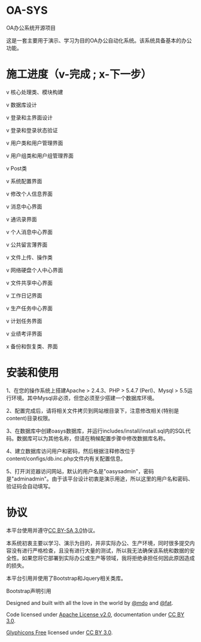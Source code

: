 OA-SYS
======

<p>OA办公系统开源项目</p>

<p>这是一套主要用于演示、学习为目的OA办公自动化系统。该系统具备基本的办公功能。</p>

施工进度（v-完成 ; x-下一步）
======
v 核心处理类、模块构建

v 数据库设计

v 登录和主界面设计

v 登录和登录状态验证

v 用户类和用户管理界面

v 用户组类和用户组管理界面

v Post类

v 系统配置界面

v 修改个人信息界面

v 消息中心界面

v 通讯录界面

v 个人消息中心界面

v 公共留言薄界面

v 文件上传、操作类

v 网络硬盘个人中心界面

v 文件共享中心界面

v 工作日记界面

v 生产任务中心界面

v 计划任务界面

v 业绩考评界面

x 备份和恢复类、界面


安装和使用
======

<p>1、在您的操作系统上搭建Apache > 2.4.3、PHP > 5.4.7 (Perl)、Mysql > 5.5运行环境。其中Mysql非必须，但您必须至少搭建一个数据库环境。</p>
<p>2、配置完成后，请将相关文件拷贝到网站根目录下，注意修改相关(特别是content)目录权限。</p>
<p>3、在数据库中创建oasys数据库，并运行includes/install/install.sql内的SQL代码。数据库可以为其他名称，但请在稍候配置步骤中修改数据库名称。</p>
<p>4、建立数据库访问用户和密码，然后根据注释修改位于content/configs/db.inc.php文件内有关配置信息。</p>
<p>5、打开浏览器访问网站，默认的用户名是"oasysadmin"，密码是"adminadmin"。由于该平台设计初衷是演示用途，所以这里的用户名和密码、验证码会自动填写。</p>


协议
======
<p>本平台使用并遵守<a href="http://zh.wikipedia.org/wiki/Wikipedia:CC">CC BY-SA 3.0</a>协议。</p>
<p>本系统初衷主要以学习、演示为目的，并非实际办公、生产环境，同时很多提交内容没有进行严格检查，且没有进行大量的测试，所以我无法确保该系统和数据的安全性。如果您将它部署到实际办公或生产等领域，我将拒绝承担任何因此原因造成的损失。</p>
<p>本平台引用并使用了Bootstrap和Jquery相关类库。</p>
<p>Bootstrap声明引用</p>
<p>Designed and built with all the love in the world by <a href="http://twitter.com/mdo" target="_blank">@mdo</a> and <a href="http://twitter.com/fat" target="_blank">@fat</a>.</p>
<p>Code licensed under <a href="http://www.apache.org/licenses/LICENSE-2.0" target="_blank">Apache License v2.0</a>, documentation under <a href="http://creativecommons.org/licenses/by/3.0/">CC BY 3.0</a>.</p>
<p><a href="http://glyphicons.com">Glyphicons Free</a> licensed under <a href="http://creativecommons.org/licenses/by/3.0/">CC BY 3.0</a>.</p>